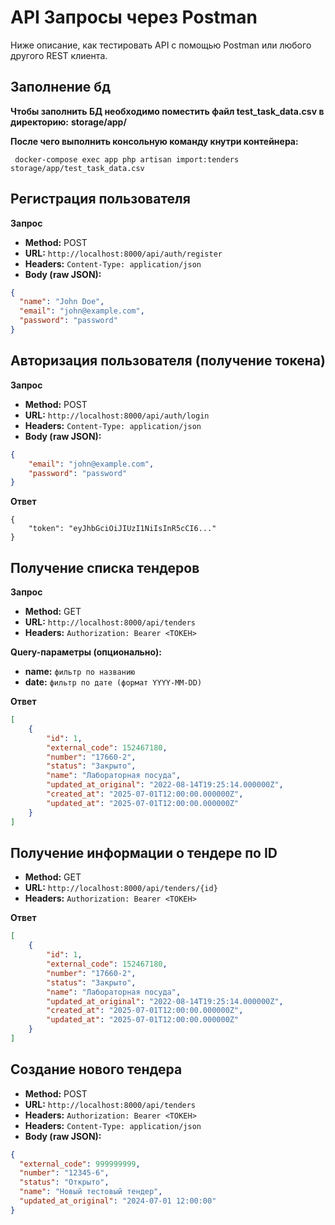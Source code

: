# API Запросы через Postman

Ниже описание, как тестировать API с помощью Postman или любого другого REST клиента.

## Заполнение бд

**Чтобы заполнить БД необходимо поместить файл test_task_data.csv в директорию:**
**storage/app/**

**После чего выполнить консольную команду кнутри контейнера:**

```
 docker-compose exec app php artisan import:tenders storage/app/test_task_data.csv
```


## Регистрация пользователя

**Запрос**

- **Method:** POST
- **URL:** `http://localhost:8000/api/auth/register`
- **Headers:** `Content-Type: application/json`
- **Body (raw JSON):**

```json
{
  "name": "John Doe",
  "email": "john@example.com",
  "password": "password"
}
```

## Авторизация пользователя (получение токена)

**Запрос**

- **Method:** POST
- **URL:** `http://localhost:8000/api/auth/login`
- **Headers:** `Content-Type: application/json`
- **Body (raw JSON):**

```json
{
    "email": "john@example.com",
    "password": "password"
}
```
**Ответ**
```
{
    "token": "eyJhbGciOiJIUzI1NiIsInR5cCI6..."
}
```

## Получение списка тендеров

**Запрос**

- **Method:** GET
- **URL:** `http://localhost:8000/api/tenders`
- **Headers:** `Authorization: Bearer <ТОКЕН>`

**Query-параметры (опционально):**

- **name:** `фильтр по названию`
- **date:** `фильтр по дате (формат YYYY-MM-DD)`

**Ответ**
```json
[
    {
        "id": 1,
        "external_code": 152467180,
        "number": "17660-2",
        "status": "Закрыто",
        "name": "Лабораторная посуда",
        "updated_at_original": "2022-08-14T19:25:14.000000Z",
        "created_at": "2025-07-01T12:00:00.000000Z",
        "updated_at": "2025-07-01T12:00:00.000000Z"
    }
]
```

##  Получение информации о тендере по ID

- **Method:** GET
- **URL:** `http://localhost:8000/api/tenders/{id}`
- **Headers:** `Authorization: Bearer <ТОКЕН>`

**Ответ**
```json
[
    {
        "id": 1,
        "external_code": 152467180,
        "number": "17660-2",
        "status": "Закрыто",
        "name": "Лабораторная посуда",
        "updated_at_original": "2022-08-14T19:25:14.000000Z",
        "created_at": "2025-07-01T12:00:00.000000Z",
        "updated_at": "2025-07-01T12:00:00.000000Z"
    }
]
```

##  Создание нового тендера

- **Method:** POST
- **URL:** `http://localhost:8000/api/tenders`
- **Headers:** `Authorization: Bearer <ТОКЕН>`
- **Headers:** `Content-Type: application/json`
- **Body (raw JSON):** 

```json
{
  "external_code": 999999999,
  "number": "12345-6",
  "status": "Открыто",
  "name": "Новый тестовый тендер",
  "updated_at_original": "2024-07-01 12:00:00"
}
```
